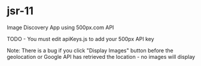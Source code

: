 # jsr-11
Image Discovery App using 500px.com API

TODO - You must edit apiKeys.js to add your 500px API key

Note: There is a bug if you click "Display Images" button before the
geolocation or Google API has retrieved the location - 
no images will display
